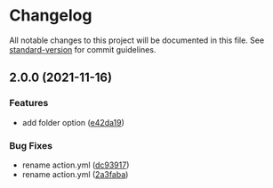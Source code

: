 # Changelog

All notable changes to this project will be documented in this file. See [standard-version](https://github.com/conventional-changelog/standard-version) for commit guidelines.

## 2.0.0 (2021-11-16)


### Features

* add folder option ([e42da19](https://github.com/alexellis/upload-assets/commit/e42da19c6f84ff6cf32353860dabb49829effb19))


### Bug Fixes

* rename action.yml ([dc93917](https://github.com/alexellis/upload-assets/commit/dc93917dfb3c5c72bd44ebee30ea047322b98877))
* rename action.yml ([2a3faba](https://github.com/alexellis/upload-assets/commit/2a3fabaf20d9c5ee60c599bbf5527e89898f0361))

